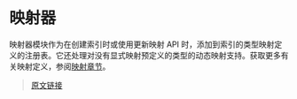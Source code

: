 # 映射器

映射器模块作为在创建索引时或使用更新映射 API 时，添加到索引的类型映射定义的注册表。它还处理对没有显式映射预定义的类型的动态映射支持。获取更多有关映射定义，参阅[映射章节](/mapping/mapping)。

> [原文链接](https://www.elastic.co/guide/en/elasticsearch/reference/current/mapping.html)
